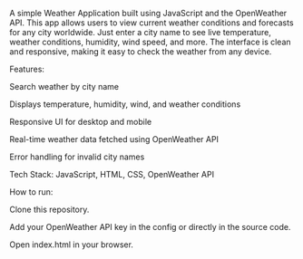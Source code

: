A simple Weather Application built using JavaScript and the OpenWeather API. This app allows users to view current weather conditions and forecasts for any city worldwide. Just enter a city name to see live temperature, weather conditions, humidity, wind speed, and more. The interface is clean and responsive, making it easy to check the weather from any device.

Features:

Search weather by city name

Displays temperature, humidity, wind, and weather conditions

Responsive UI for desktop and mobile

Real-time weather data fetched using OpenWeather API

Error handling for invalid city names

Tech Stack:
JavaScript, HTML, CSS, OpenWeather API

How to run:

Clone this repository.

Add your OpenWeather API key in the config or directly in the source code.

Open index.html in your browser.
